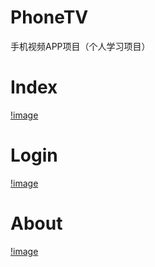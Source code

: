 # PhoneTV
手机视频APP项目（个人学习项目）

# Index

[!image](http://github.com/wintonBy/PhoneTV/raw/master/屏幕截图/index.png)

# Login

[!image](http://github.com/wintonBy/PhoneTV/raw/master/屏幕截图/login.png)
# About

[!image](http://github.com/wintonBy/PhoneTV/raw/master/屏幕截图/about.png)